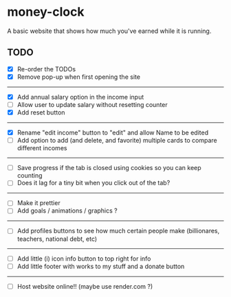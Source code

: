 # money-clock
A basic website that shows how much you've earned while it is running.

## TODO
- [x] Re-order the TODOs
- [x] Remove pop-up when first opening the site
---
- [x] Add annual salary option in the income input
- [ ] Allow user to update salary without resetting counter
- [x] Add reset button
---
- [x] Rename "edit income" button to "edit" and allow Name to be edited
- [ ] Add option to add (and delete, and favorite) multiple cards to compare different incomes
---
- [ ] Save progress if the tab is closed using cookies so you can keep counting
- [ ] Does it lag for a tiny bit when you click out of the tab?
---
- [ ] Make it prettier
- [ ] Add goals / animations / graphics ? 
---
- [ ] Add profiles buttons to see how much certain people make (billionares, teachers, national debt, etc)
---
- [ ] Add little (i) icon info button to top right for info
- [ ] Add little footer with works to my stuff and a donate button
---
- [ ] Host website online!! (maybe use render.com ?)